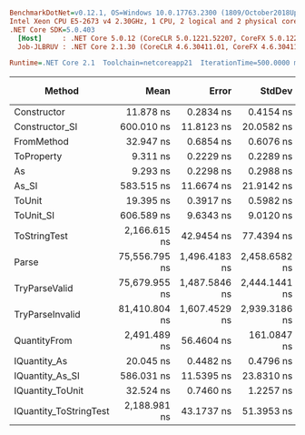 ``` ini

BenchmarkDotNet=v0.12.1, OS=Windows 10.0.17763.2300 (1809/October2018Update/Redstone5)
Intel Xeon CPU E5-2673 v4 2.30GHz, 1 CPU, 2 logical and 2 physical cores
.NET Core SDK=5.0.403
  [Host]     : .NET Core 5.0.12 (CoreCLR 5.0.1221.52207, CoreFX 5.0.1221.52207), X64 RyuJIT
  Job-JLBRUV : .NET Core 2.1.30 (CoreCLR 4.6.30411.01, CoreFX 4.6.30411.02), X64 RyuJIT

Runtime=.NET Core 2.1  Toolchain=netcoreapp21  IterationTime=500.0000 ms  

```
|                 Method |          Mean |         Error |        StdDev |  Gen 0 |  Gen 1 | Gen 2 | Allocated |
|----------------------- |--------------:|--------------:|--------------:|-------:|-------:|------:|----------:|
|            Constructor |     11.878 ns |     0.2834 ns |     0.4154 ns |      - |      - |     - |         - |
|         Constructor_SI |    600.010 ns |    11.8123 ns |    20.0582 ns | 0.0261 |      - |     - |     192 B |
|             FromMethod |     32.947 ns |     0.6854 ns |     0.6076 ns |      - |      - |     - |         - |
|             ToProperty |      9.311 ns |     0.2229 ns |     0.2289 ns |      - |      - |     - |         - |
|                     As |      9.293 ns |     0.2298 ns |     0.2988 ns |      - |      - |     - |         - |
|                  As_SI |    583.515 ns |    11.6674 ns |    21.9142 ns | 0.0263 |      - |     - |     192 B |
|                 ToUnit |     19.395 ns |     0.3917 ns |     0.5982 ns |      - |      - |     - |         - |
|              ToUnit_SI |    606.589 ns |     9.6343 ns |     9.0120 ns | 0.0265 |      - |     - |     192 B |
|           ToStringTest |  2,166.615 ns |    42.9454 ns |    77.4394 ns | 0.1331 |      - |     - |     952 B |
|                  Parse | 75,556.795 ns | 1,496.4183 ns | 2,458.6582 ns | 6.6125 | 0.1378 |     - |   44816 B |
|          TryParseValid | 75,679.955 ns | 1,487.5846 ns | 2,444.1441 ns | 6.5243 | 0.1483 |     - |   44792 B |
|        TryParseInvalid | 81,410.804 ns | 1,607.4529 ns | 2,939.3186 ns | 6.5579 | 0.1525 |     - |   44392 B |
|           QuantityFrom |  2,491.489 ns |    56.4604 ns |   161.0847 ns |      - |      - |     - |      56 B |
|           IQuantity_As |     20.045 ns |     0.4482 ns |     0.4796 ns | 0.0037 |      - |     - |      24 B |
|        IQuantity_As_SI |    586.031 ns |    11.5395 ns |    23.8310 ns | 0.0260 |      - |     - |     192 B |
|       IQuantity_ToUnit |     32.524 ns |     0.7460 ns |     1.2257 ns | 0.0086 |      - |     - |      56 B |
| IQuantity_ToStringTest |  2,188.981 ns |    43.1737 ns |    51.3953 ns | 0.1361 |      - |     - |     952 B |
